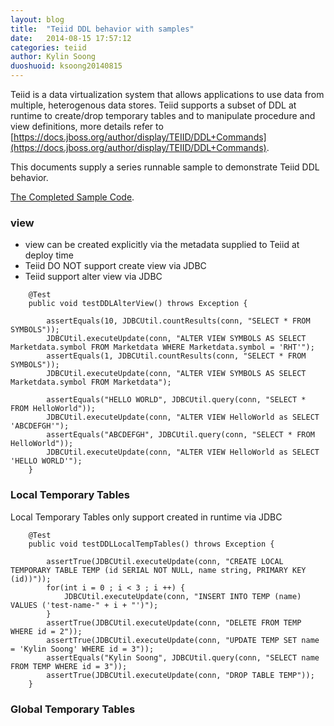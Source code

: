 ```yaml
---
layout: blog
title:  "Teiid DDL behavior with samples"
date:   2014-08-15 17:57:12
categories: teiid
author: Kylin Soong
duoshuoid: ksoong20140815
---
```


Teiid is a data virtualization system that allows applications to use data from multiple, heterogenous data stores. Teiid supports a subset of DDL at runtime to create/drop temporary tables and to manipulate procedure and view definitions, more details refer to [https://docs.jboss.org/author/display/TEIID/DDL+Commands](https://docs.jboss.org/author/display/TEIID/DDL+Commands).

This documents supply a series runnable sample to demonstrate Teiid DDL behavior.

[The Completed Sample Code](https://github.com/kylinsoong/teiid-samples/blob/master/teiid-quickstart/src/test/java/com/teiid/quickstart/TestTeiidServerJDBC.java).

### view

* view can be created explicitly via the metadata supplied to Teiid at deploy time
* Teiid DO NOT support create view via JDBC
* Teiid support alter view via JDBC

~~~
	@Test
	public void testDDLAlterView() throws Exception {
	
		assertEquals(10, JDBCUtil.countResults(conn, "SELECT * FROM SYMBOLS"));
		JDBCUtil.executeUpdate(conn, "ALTER VIEW SYMBOLS AS SELECT Marketdata.symbol FROM Marketdata WHERE Marketdata.symbol = 'RHT'");
		assertEquals(1, JDBCUtil.countResults(conn, "SELECT * FROM SYMBOLS"));
		JDBCUtil.executeUpdate(conn, "ALTER VIEW SYMBOLS AS SELECT Marketdata.symbol FROM Marketdata");
		
		assertEquals("HELLO WORLD", JDBCUtil.query(conn, "SELECT * FROM HelloWorld"));
		JDBCUtil.executeUpdate(conn, "ALTER VIEW HelloWorld as SELECT 'ABCDEFGH'");
		assertEquals("ABCDEFGH", JDBCUtil.query(conn, "SELECT * FROM HelloWorld"));
		JDBCUtil.executeUpdate(conn, "ALTER VIEW HelloWorld as SELECT 'HELLO WORLD'");
	}
~~~

###  Local Temporary Tables

Local Temporary Tables only support created in runtime via JDBC

~~~
	@Test
	public void testDDLLocalTempTables() throws Exception {
	
		assertTrue(JDBCUtil.executeUpdate(conn, "CREATE LOCAL TEMPORARY TABLE TEMP (id SERIAL NOT NULL, name string, PRIMARY KEY (id))"));
		for(int i = 0 ; i < 3 ; i ++) {
			JDBCUtil.executeUpdate(conn, "INSERT INTO TEMP (name) VALUES ('test-name-" + i + "')");
		}
		assertTrue(JDBCUtil.executeUpdate(conn, "DELETE FROM TEMP WHERE id = 2"));
		assertTrue(JDBCUtil.executeUpdate(conn, "UPDATE TEMP SET name = 'Kylin Soong' WHERE id = 3"));
		assertEquals("Kylin Soong", JDBCUtil.query(conn, "SELECT name FROM TEMP WHERE id = 3"));
		assertTrue(JDBCUtil.executeUpdate(conn, "DROP TABLE TEMP"));
	}
~~~

### Global Temporary Tables




